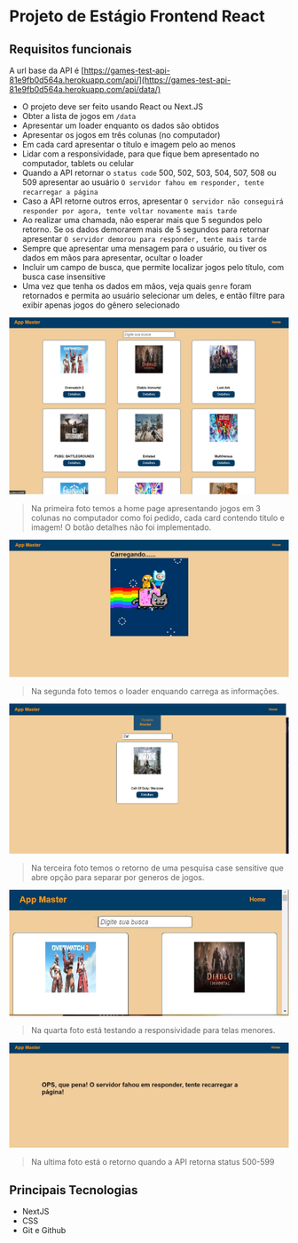 # Projeto de Estágio Frontend React

## Requisitos funcionais

A url base da API é [https://games-test-api-81e9fb0d564a.herokuapp.com/api/](https://games-test-api-81e9fb0d564a.herokuapp.com/api/data/)

- O projeto deve ser feito usando React ou Next.JS
- Obter a lista de jogos em `/data`
- Apresentar um loader enquanto os dados são obtidos
- Apresentar os jogos em três colunas (no computador)
- Em cada card apresentar o título e imagem pelo ao menos
- Lidar com a responsividade, para que fique bem apresentado no computador, tablets ou celular
- Quando a API retornar o `status code` 500, 502, 503, 504, 507, 508 ou 509 apresentar ao usuário `O servidor fahou em responder, tente recarregar a página`
- Caso a API retorne outros erros, apresentar `O servidor não conseguirá responder por agora, tente voltar novamente mais tarde`
- Ao realizar uma chamada, não esperar mais que 5 segundos pelo retorno. Se os dados demorarem mais de 5 segundos para retornar apresentar `O servidor demorou para responder, tente mais tarde`
- Sempre que apresentar uma mensagem para o usuário, ou tiver os dados em mãos para apresentar, ocultar o loader
- Incluir um campo de busca, que permite localizar jogos pelo título, com busca case insensitive
- Uma vez que tenha os dados em mãos, veja quais `genre` foram retornados e permita ao usuário selecionar um deles, e então filtre para exibir apenas jogos do gênero selecionado

![preview](./public/HomePage.jpg)

> Na primeira foto temos a home page apresentando jogos em 3 colunas no computador como foi pedido, cada card contendo titulo e imagem! O botão detalhes não foi implementado.




![preview](./public/Loader.jpg)

> Na segunda foto temos o loader enquando carrega as informações.

![preview](./public/PesquisaCaseSensitive.jpg)

> Na terceira foto temos o retorno de uma pesquisa case sensitive que abre opção para separar por generos de jogos.

![preview](./public/Responsividade.jpg)

> Na quarta foto está testando a responsividade para telas menores.

![preview](./public/Erro500.jpg)

> Na ultima foto está o retorno quando a API retorna status 500-599

## Principais Tecnologias 

- NextJS
- CSS
- Git e Github